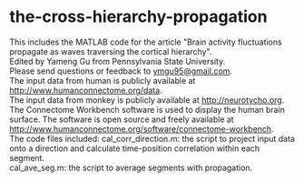 # the-cross-hierarchy-propagation
This includes the MATLAB code for the article "Brain activity fluctuations propagate as waves traversing the cortical hierarchy".  
Edited by Yameng Gu from Pennsylvania State University.  
Please send questions or feedback to ymgu95@gmail.com.  
The input data from human is publicly available at http://www.humanconnectome.org/data.  
The input data from monkey is publicly available at http://neurotycho.org.  
The Connectome Workbench software is used to display the human brain surface. The software is open source and freely available at http://www.humanconnectome.org/software/connectome-workbench.  
The code files included:
cal_corr_direction.m: the script to project input data onto a direction and calculate time-position correlation within each segment.  
cal_ave_seg.m: the script to average segments with propagation.  

